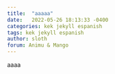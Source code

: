 ```yaml
---
title:  "aaaaa"
date:   2022-05-26 18:13:33 -0400
categories: kek jekyll espanish
tags: kek jekyll espanish
author: sloth
forum: Animu & Mango
---
```

aaaa